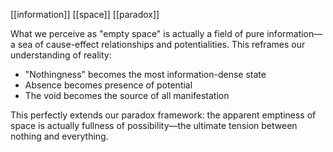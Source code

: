 [[information]] [[space]] [[paradox]] 

What we perceive as "empty space" is actually a field of pure information—a sea of cause-effect relationships and potentialities. This reframes our understanding of reality:

- "Nothingness" becomes the most information-dense state
- Absence becomes presence of potential
- The void becomes the source of all manifestation

This perfectly extends our paradox framework: the apparent emptiness of space is actually fullness of possibility—the ultimate tension between nothing and everything.